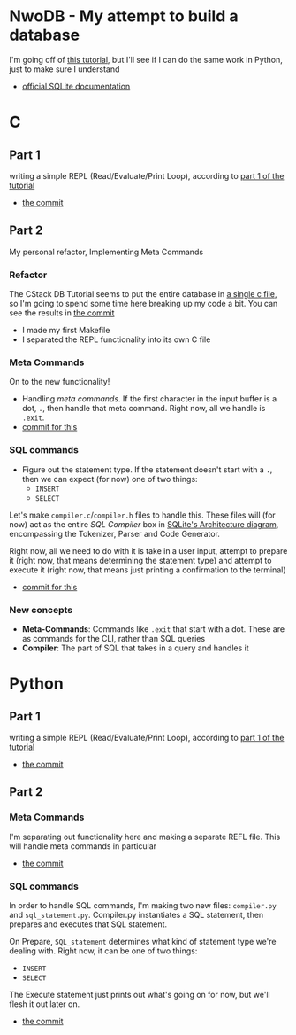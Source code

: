 # NwoDB - My attempt to build a database
I'm going off of [this tutorial](https://cstack.github.io/db_tutorial), but I'll see if I can do the same work in Python, just to make sure I understand
- [official SQLite documentation](https://cstack.github.io/db_tutorial/parts/part1.html)

# C
## Part 1
writing a simple REPL (Read/Evaluate/Print Loop), according to [part 1 of the tutorial](https://cstack.github.io/db_tutorial/parts/part1.html)
- [the commit](https://github.com/ngozinwogwugwu/nwodb/commit/04c904b1331365947dcdfe6cd5ebed37af83523d)

## Part 2
My personal refactor, Implementing Meta Commands
### Refactor
The CStack DB Tutorial seems to put the entire database in [a single c file](https://github.com/cstack/db_tutorial/blob/master/db.c), so I'm going to spend some time here breaking up my code a bit. You can see the results in [the commit](https://github.com/ngozinwogwugwu/nwodb/commit/0ed5bb1b9f2b5e05628f5599578172480578f0d3)
- I made my first Makefile
- I separated the REPL functionality into its own C file

### Meta Commands
On to the new functionality!
- Handling _meta commands_. If the first character in the input buffer is a dot, `.`, then handle that meta command. Right now, all we handle is `.exit`.
- [commit for this]((https://github.com/ngozinwogwugwu/nwodb/commit/349e2c1b83ee4576c411ea5e9bb4e681e36dc8b5))

### SQL commands
- Figure out the statement type. If the statement doesn't start with a `.`, then we can expect (for now) one of two things:
  - `INSERT`
  - `SELECT`

Let's make `compiler.c`/`compiler.h` files to handle this. These files will (for now) act as the entire _SQL Compiler_ box in [SQLite's Architecture diagram](https://github.com/cstack/db_tutorial/blob/master/assets/images/arch2.gif), encompassing the Tokenizer, Parser and Code Generator.

Right now, all we need to do with it is take in a user input, attempt to prepare it (right now, that means determining the statement type) and attempt to execute it (right now, that means just printing a confirmation to the terminal)
- [commit for this](https://github.com/ngozinwogwugwu/nwodb/commit/91536e38d91229c92a79203f94f1e28cc84e02e7)


### New concepts
- **Meta-Commands**: Commands like `.exit` that start with a dot. These are as commands for the CLI, rather than SQL queries
- **Compiler**: The part of SQL that takes in a query and handles it

# Python
## Part 1
writing a simple REPL (Read/Evaluate/Print Loop), according to [part 1 of the tutorial](https://cstack.github.io/db_tutorial/parts/part1.html)
- [the commit](https://github.com/ngozinwogwugwu/nwodb/commit/04c904b1331365947dcdfe6cd5ebed37af83523d)

## Part 2
### Meta Commands
I'm separating out functionality here and making a separate REFL file. This will handle meta commands in particular
- [the commit](https://github.com/ngozinwogwugwu/nwodb/commit/8992189c91522e3b58ef4c1e56bc20caa3e74d87)

### SQL commands
In order to handle SQL commands, I'm making two new files: `compiler.py` and `sql_statement.py`. Compiler.py instantiates a SQL statement, then prepares and executes that SQL statement.

On Prepare, `SQL_statement` determines what kind of statement type we're dealing with. Right now, it can be one of two things:
  - `INSERT`
  - `SELECT`

The Execute statement just prints out what's going on for now, but we'll flesh it out later on.
- [the commit](https://github.com/ngozinwogwugwu/nwodb/commit/8992189c91522e3b58ef4c1e56bc20caa3e74d87)
